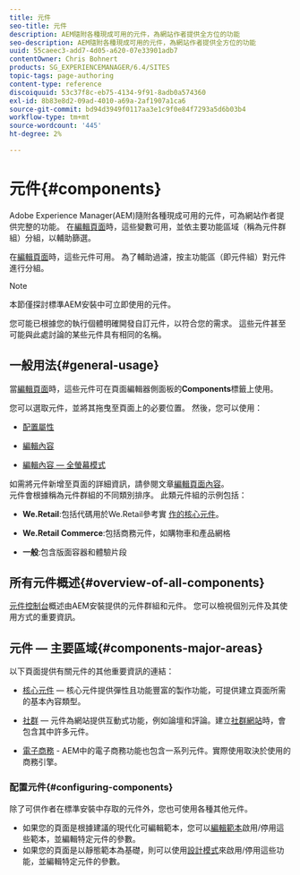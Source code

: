 ```yaml
---
title: 元件
seo-title: 元件
description: AEM隨附各種現成可用的元件，為網站作者提供全方位的功能
seo-description: AEM隨附各種現成可用的元件，為網站作者提供全方位的功能
uuid: 55caeec3-add7-4d05-a620-07e33901adb7
contentOwner: Chris Bohnert
products: SG_EXPERIENCEMANAGER/6.4/SITES
topic-tags: page-authoring
content-type: reference
discoiquuid: 53c37f8c-eb75-4134-9f91-8adb0a574360
exl-id: 8b83e8d2-09ad-4010-a69a-2af1907a1ca6
source-git-commit: bd94d3949f0117aa3e1c9f0e84f7293a5d6b03b4
workflow-type: tm+mt
source-wordcount: '445'
ht-degree: 2%

---
```


# 元件{#components}

Adobe Experience Manager(AEM)隨附各種現成可用的元件，可為網站作者提供完整的功能。 在[編輯頁面](/help/sites-authoring/editing-content.md)時，這些變數可用，並依主要功能區域（稱為元件群組）分組，以輔助篩選。

在[編輯頁面](/help/sites-authoring/editing-content.md)時，這些元件可用。 為了輔助過濾，按主功能區（即元件組）對元件進行分組。

>[!NOTE]
>
>本節僅探討標準AEM安裝中可立即使用的元件。
>
>您可能已根據您的執行個體明確開發自訂元件，以符合您的需求。 這些元件甚至可能與此處討論的某些元件具有相同的名稱。

## 一般用法{#general-usage}

當[編輯頁面](/help/sites-authoring/editing-content.md)時，這些元件可在頁面編輯器側面板的&#x200B;**Components**&#x200B;標籤上使用。

您可以選取元件，並將其拖曳至頁面上的必要位置。 然後，您可以使用：

* [配置屬性](/help/sites-authoring/editing-page-properties.md)
* [編輯內容](/help/sites-authoring/editing-content.md)

* [編輯內容 — 全螢幕模式](/help/sites-authoring/editing-content.md#edit-content-full-screen-mode)

如需將元件新增至頁面的詳細資訊，請參閱文章[編輯頁面內容](/help/sites-authoring/editing-content.md)。\
元件會根據稱為元件群組的不同類別排序。 此類元件組的示例包括：

* **We.Retail**:包括代碼用於We.Retail參考實 [作的核心元件](/help/sites-developing/we-retail.md)。

* **We.Retail Commerce**:包括商務元件，如購物車和產品網格

* **一般**:包含版面容器和體驗片段

## 所有元件概述{#overview-of-all-components}

[元件控制台](/help/sites-authoring/default-components-console.md)概述由AEM安裝提供的元件群組和元件。 您可以檢視個別元件及其使用方式的重要資訊。

## 元件 — 主要區域{#components-major-areas}

以下頁面提供有關元件的其他重要資訊的連結：

* [核心元件](https://docs.adobe.com/content/help/zh-Hant/experience-manager-core-components/using/introduction.html)  — 核心元件提供彈性且功能豐富的製作功能，可提供建立頁面所需的基本內容類型。

* [社群](/help/communities/author-communities.md)  — 元件為網站提供互動式功能，例如論壇和評論。建立[社群網站](/help/communities/overview.md)時，會包含其中許多元件。

* [電子商務](/help/sites-administering/ecommerce.md)  - AEM中的電子商務功能也包含一系列元件。實際使用取決於使用的商務引擎。

### 配置元件{#configuring-components}

除了可供作者在標準安裝中存取的元件外，您也可使用各種其他元件。

* 如果您的頁面是根據建議的現代化可編輯範本，您可以[編輯範本](/help/sites-authoring/templates.md)啟用/停用這些範本，並編輯特定元件的參數。
* 如果您的頁面是以靜態範本為基礎，則可以使用[設計模式](/help/sites-authoring/default-components-designmode.md#enable-disable-components)來啟用/停用這些功能，並編輯特定元件的參數。
